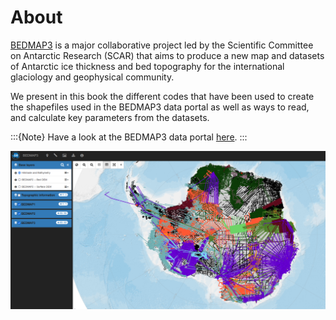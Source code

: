 # About

[BEDMAP3](https://scar.org/science/bedmap3/about/) is a major collaborative project led by the Scientific Committee on Antarctic Research (SCAR) that aims to produce a new map and datasets of Antarctic ice thickness and bed topography for the international glaciology and geophysical community. 

We present in this book the different codes that have been used to create the shapefiles used in the BEDMAP3 data portal as well as ways to read, and calculate key parameters from the datasets.

:::{Note}
Have a look at the BEDMAP3 data portal [here](http://www.bedmap.scar.org).
:::

![data portal](../images/Bedmap-portal.PNG)


